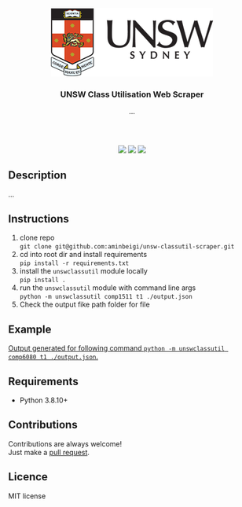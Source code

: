 <p align="center">
<img src="/media/logo.png"/>
<br/>
<h3 align="center">UNSW Class Utilisation Web Scraper</h3>
<p align="center">...</p>
<h2></h2>
</p>
<br />

<p align="center">
<a href="../../issues"><img src="..." /></a>
<a href="../../pulls"><img src="https://img.shields.io/github/issues-pr/aminbeigi/UNSW-class-util-web-scraper.svg?style=flat-square" /></a>
<img src="https://img.shields.io/github/license/aminbeigi/UNSW-class-util-web-scraper?style=flat-square">
</p>

## Description
...

## Instructions
1. clone repo  
`git clone git@github.com:aminbeigi/unsw-classutil-scraper.git`
2. cd into root dir and install requirements  
`pip install -r requirements.txt`
3. install the `unswclassutil` module locally     
`pip install .` 
4. run the `unswclassutil` module with command line args      
`python -m unswclassutil comp1511 t1 ./output.json`
5. Check the output fike path folder for file

## Example
<a href="out/example_output.json">Output generated for following command `python -m unswclassutil comp6080 t1 ./output.json`.</a>


## Requirements
* Python 3.8.10+

## Contributions
Contributions are always welcome!  
Just make a [pull request](../../pulls).

## Licence
MIT license
